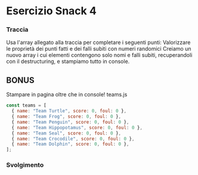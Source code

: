 # Esercizio Snack 4

### Traccia

Usa l'array allegato alla traccia per completare i seguenti punti:
Valorizzare le proprietà dei punti fatti e dei falli subiti con numeri randomici
Creiamo un nuovo array i cui elementi contengono solo nomi e falli subiti, recuperandoli con il destructuring, e stampiamo tutto in console.

## BONUS

Stampare in pagina oltre che in console!
teams.js

```javascript
const teams = [
  { name: "Team Turtle", score: 0, foul: 0 },
  { name: "Team Frog", score: 0, foul: 0 },
  { name: "Team Penguin", score: 0, foul: 0 },
  { name: "Team Hippopotamus", score: 0, foul: 0 },
  { name: "Team Seal", score: 0, foul: 0 },
  { name: "Team Crocodile", score: 0, foul: 0 },
  { name: "Team Dolphin", score: 0, foul: 0 },
];
```

### Svolgimento
